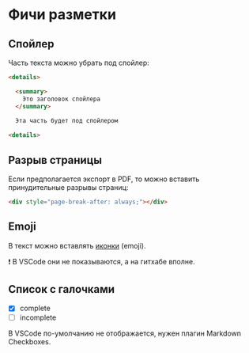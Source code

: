 # Фичи разметки

## Спойлер

Часть текста можно убрать под спойлер:

```html
<details>

  <summary>
    Это заголовок спойлера
  </summary>

  Эта часть будет под спойлером
  
<details>
```

## Разрыв страницы

Если предполагается экспорт в PDF, то можно вставить принудительные разрывы страниц:

```html
<div style="page-break-after: always;"></div>
```

## Emoji

В текст можно вставлять [иконки](https://gist.github.com/rxaviers/7360908) (emoji). 

:exclamation: В VSCode они не показываются, а на гитхабе вполне.

## Список с галочками 

- [x] complete
- [ ] incomplete

В VSCode по-умолчанию не отображается, нужен плагин Markdown Checkboxes.


